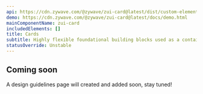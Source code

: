 ```yaml
---
api: https://cdn.zywave.com/@zywave/zui-card@latest/dist/custom-elements.json
demo: https://cdn.zywave.com/@zywave/zui-card@latest/docs/demo.html
mainComponentName: zui-card
includedElements: []
title: Cards
subtitle: Highly flexible foundational building blocks used as a container for a variety of content.
statusOverride: Unstable
---
```


## Coming soon

A design guidelines page will created and added soon, stay tuned!

